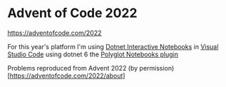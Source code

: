 # Advent of Code 2022

https://adventofcode.com/2022

For this year's platform I'm using [Dotnet Interactive Notebooks](https://github.com/dotnet/interactive/blob/main/docs/NotebookswithJupyter.md) 
in [Visual Studio Code](https://code.visualstudio.com/) using dotnet 6 the [Polyglot Notebooks plugin](https://marketplace.visualstudio.com/items?itemName=ms-dotnettools.dotnet-interactive-vscode)

Problems reproduced from Advent 2022 (by permission)[https://adventofcode.com/2022/about]
